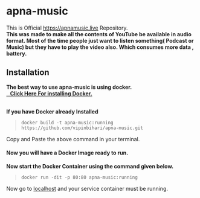 # apna-music
This is Official https://apnamusic.live Repository.</br>
**This was made to make all the contents of YouTube be available in audio format. Most of the time people just want to listen something( Podcast or Music) but they have to play the video also. Which consumes more data , battery.**
<h2>Installation </h2>
  <b>The best way to use apna-music is using docker.</br><a href='https://docs.docker.com/install/'>&nbsp;&nbsp;&nbsp;Click Here For installing Docker.</a> </b></br></br>
  
<b>If you have Docker already Installed </b>

  > ```docker build -t apna-music:running https://github.com/vipinbihari/apna-music.git```
  <p>Copy and Paste the above command in your terminal.</p>
<h4>Now you will have a Docker Image ready to run.</h4>
<b>Now start the Docker Container using the command given below.</b>

> ```docker run -dit -p 80:80 apna-music:running```
<p>Now go to <a href="http://localhost">localhost</a> and your service container must be running.</p>
